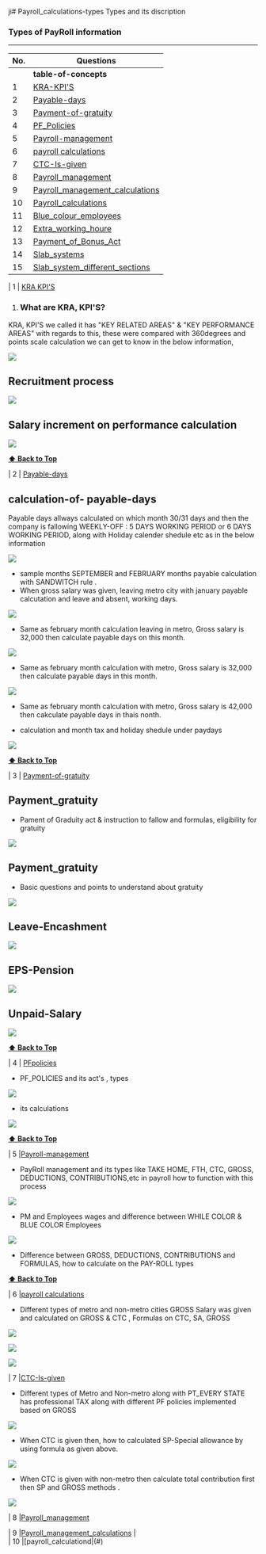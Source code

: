 ji# Payroll_calculations-types
Types and its discription 

### Types of PayRoll information
--------------------------------------------

| No.| Questions                                                                                                                                                                   |
| ---| ----------------------------------------------------------------------------------------------------------------------------------------------------------------------------------------------------------------------------------------------------------------------|
|    | **table-of-concepts**                                                                                                                                                          |                                                                                                                                                                    
| 1  | [KRA-KPI'S](#)                                                                                                                                                           |
| 2  | [Payable-days](#)                                                                                                                                                        |
| 3  | [Payment-of-gratuity](#)                                                                                                                                                         |
| 4  | [PF_Policies](#)                                                                                                                                                
| 5   |[Payroll-management](#)                                                                                                                                                 |
| 6 |[payroll calculations](#)                                                                                                                                                 |  
| 7 |[CTC-Is-given](#)                                                                                                                                                         |                                                                      
| 8 |[Payroll_management](#)                                                                                                                                                  | 
| 9 |[Payroll_management_calculations](#)                                                                                                                                     |                                                   
| 10 |[Payroll_calculations](#)                                                                                                                                               |                                                        
| 11 |[Blue_colour_employees](#)                                                                                                                                              |  
| 12 |[Extra_working_houre](#)                                                                                                                                                 |
| 13 |[Payment_of_Bonus_Act](#)                                                                                                                                                |
| 14 |[Slab_systems](#)                                                                                                                                                        |
| 15 |[Slab_system_different_sections](#)                                                                                                                                     |    











  


| 1  | [KRA KPI'S](#) 

1.  ### What are KRA, KPI'S?
   KRA, KPI'S we called it has "KEY RELATED AREAS" & "KEY PERFORMANCE AREAS" with regards to 
   this, these were compared with 360degrees and points scale calculation we can get to know in 
   the below information,
   
   ![](./py/image1.png)
 
## Recruitment process 
![](./py/image2.png)

## Salary increment on performance calculation
![](./py/image3.png)
   
**[⬆ Back to Top](#Payroll_calculations-types)**

   
   | 2  | [Payable-days](#)     

## calculation-of- payable-days
<p> Payable days allways calculated on which month 30/31 days and then the company is fallowing WEEKLY-OFF : 5 DAYS WORKING PERIOD or 6 DAYS WORKING PERIOD, along with Holiday calender shedule etc as in the below information </p>
   
![](./payabledays/image1.png)

<ul><li> sample months SEPTEMBER and FEBRUARY months payable calculation with SANDWITCH rule .</ll>

<li> When gross salary was given, leaving metro city with january payable calcutation and leave and absent, working days. </li></ul>

 ![](./payabledays/image2.png)

<ul><li> Same as february month calculation leaving in metro, Gross salary is 32,000 then calculate payable days on this month. </li></ul
                                                                                                                        
  ![](./payabledays/image3.png)

<ul><li> Same as february month calculation with metro, Gross salary is 32,000 then calculate payable days in this month. </li></ul
                                                         
 ![](./payabledays/image4.png)
 <ul><li> Same as february month calculation with metro, Gross salary is 42,000 then cakculate payable days in thais nonth. </li></ul>
                                                         
<ul><li>calculation and month tax and holiday shedule under paydays
</li></ul>

 ![](./payabledays/image5.png)

**[⬆ Back to Top](#Payroll_calculations-types)**



| 3  | [Payment-of-gratuity](#) 

## Payment_gratuity 
<ul><li> Pament of Graduity act & instruction to fallow and formulas, eligibility for gratuity </li></ul>

![](./paymentofgratuity/image1.png)


 ## Payment_gratuity 
 <ul><li> Basic questions and points to understand about gratuity </li></ul>
 
![](./paymentofgratuity/image2.png)

 
## Leave-Encashment
![](./paymentofgratuity/image3.png)


## EPS-Pension 
![](./paymentofgratuity/image4.png)

## Unpaid-Salary
![](./paymentofgratuity/image5.png)

**[⬆ Back to Top](#Payroll_calculations-types)**



| 4  | [PFpolicies](#) 
 <ul><li>PF_POLICIES and its act's , types</li></ul>
 
![](./PFpolicies/image1.png)

<ul><li> its calculations </ul></li>

![](./PFpolicies/image2.png)

**[⬆ Back to Top](#Payroll_calculations-types)**




 | 5   |[Payroll-management](#)
  <ul><li> PayRoll management and its types like TAKE HOME, FTH, CTC, GROSS, DEDUCTIONS, CONTRIBUTIONS,etc in payroll how to function with this process </li></ul>
 
 ![](./payrollManagement/image1.png)

 
 <ul><li> PM and Employees wages and difference between WHILE COLOR & BLUE COLOR Employees  </li></ul>
 
  ![](./payrollManagement/image2.png)

 <ul><li> Difference between GROSS, DEDUCTIONS, CONTRIBUTIONS and FORMULAS, how to calculate on the PAY-ROLL types </li></ul>
 
**[⬆ Back to Top](#Payroll_calculations-types)**


| 6 |[payroll calculations](#)  

<ul><li> Different types of metro and non-metro cities GROSS Salary was given and calculated on GROSS & CTC , Formulas on CTC, SA, GROSS </li></ul>
 
 ![](./payrollcalculations/image1.png)

 ![](./payrollcalculations/image2.png)

 ![](./payrollcalculations/image3.png)

 
| 7 |[CTC-Is-given](#) 

<ul><li> Different types of Metro and Non-metro along with PT_EVERY STATE has professional TAX along with different PF policies implemented based on GROSS   </li></ul>

![](./CTCisgiven/image1.png)

 <ul><li> When CTC is given then, how to calculated SP-Special allowance by using formula as 
given above.</li></ul>
 
 ![](./CTCisgiven/image2.png)

<ul><li> When CTC is given with non-metro then calculate total contribution first then SP and GROSS methods . </li></ul>

![](./CTCisgiven/image3.png)


| 8 |[Payroll_management](#) 





| 9  |[Payroll_management_calculations](#)                                                                                                                                                      |                                                                                                                               
| 10 |[payroll_calculationd|(#)                                                                                                                                  
